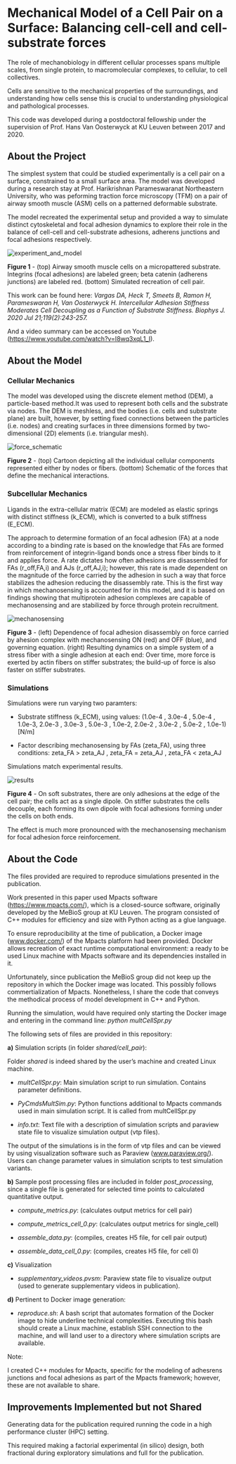 # Mechanical Model of a Cell Pair on a Surface: Balancing cell-cell and cell-substrate forces

The role of mechanobiology in different cellular processes spans multiple scales, from single protein, to macromolecular complexes, to cellular, to cell collectives.

Cells are sensitive to the mechanical properties of the surroundings, and understanding how cells sense this is crucial to understanding physiological and pathological processes.

This code was developed during a postdoctoral fellowship under the supervision of Prof. Hans Van Oosterwyck at KU Leuven between 2017 and 2020.

## About the Project

The simplest system that could be studied experimentally is a cell pair on a surface, constrained to a small surface area. The model was developed during a research stay at Prof. Harikrishnan Parameswaranat Northeastern University, who was peforming traction force microscopy (TFM) on a pair of airway smooth muscle (ASM) cells on a patterned deformable substrate.

The model recreated the experimental setup and provided a way to simulate distinct cytoskeletal and focal adhesion dynamics to explore their role in the balance of cell-cell and cell-substrate adhesions, adherens junctions and focal adhesions respectively.

![experiment_and_model](Figures/DEM.jpg) 

**Figure 1** - (top) Airway smooth muscle cells on a micropattered substrate. Integrins (focal adhesions) are labeled green; beta catenin (adherens junctions) are labeled red. (bottom) Simulated recreation of cell pair.

This work can be found here:
*Vargas DA, Heck T, Smeets B, Ramon H, Parameswaran H, Van Oosterwyck H. Intercellular Adhesion Stiffness Moderates Cell Decoupling as a Function of Substrate Stiffness. Biophys J. 2020 Jul 21;119(2):243-257.*

And a video summary can be accessed on Youtube (https://www.youtube.com/watch?v=I8wq3xqL1_I).

## About the Model

### Cellular  Mechanics

The model was developed using the discrete element method (DEM), a particle-based method.It was used to represent both cells and the substrate via nodes. The DEM is meshless, and the bodies (i.e. cells and substrate plane) are built, however, by setting fixed connections between the particles (i.e. nodes) and creating surfaces in three dimensions formed by two-dimensional (2D) elements (i.e. triangular mesh).

![force_schematic](Figures/forces_eq.jpg) 

**Figure 2** - (top) Cartoon depicting all the individual cellular components represented either by nodes or fibers. (bottom) Schematic of the forces that define the mechanical interactions.

### Subcellular Mechanics

Ligands in the extra-cellular matrix (ECM) are modeled as elastic springs with distinct stiffness (k_ECM), which is converted to a bulk stiffness (E_ECM).

The approach to determine formation of an focal adhesion (FA) at a node according to a binding rate is based on the knowledge that FAs are formed from reinforcement of integrin-ligand bonds once a stress fiber binds to it and applies force. A rate dictates how often adhesions are disassembled for FAs (r_off,FA,i) and AJs (r_off,AJ,i); however, this rate is made dependent on the magnitude of the force carried by the adhesion in such a way that force stabilizes the adhesion reducing the disassembly rate. This is the first way in which mechanosensing is accounted for in this model, and it is based on findings showing that multiprotein adhesion complexes are capable of mechanosensing and are stabilized by force through protein recruitment.

![mechanosensing](Figures/mechanosensing_mech.jpg) 

**Figure 3** - (left) Dependence of focal adhesion disassembly on force carried by ahesion complex with mechanosensing ON (red) and OFF (blue), and governing equation. (right) Resulting dynamics on a  simple system of a stress fiber with a single adhesion at each end: Over time, more force is exerted by actin fibers on stiffer substrates; the build-up of force is also faster on stiffer substrates.

### Simulations

Simulations were run varying two paramters:

- Substrate stiffness (k_ECM), using values: (1.0e-4 , 3.0e-4 , 5.0e-4 , 1.0e-3, 2.0e-3 , 3.0e-3 , 5.0e-3 , 1.0e-2, 2.0e-2 , 3.0e-2 , 5.0e-2 , 1.0e-1) [N/m]

- Factor describing mechanosensing by FAs (zeta_FA), using three conditions: zeta_FA > zeta_AJ , zeta_FA = zeta_AJ , zeta_FA < zeta_AJ

Simulations match experimental results.

![results](Figures/soft_and_stiff_sims.jpg) 

**Figure 4** - On soft substrates, there are only adhesions at the edge of the cell pair; the cells act as a single dipole.  On stiffer substrates the cells decouple, each forming its own dipole with focal adhesions forming under the  cells on both ends.

The effect is much more pronounced with the mechanosensing mechanism for focal adhesion force reinforcement.

## About the Code

The files provided are required to reproduce simulations presented in the publication.

Work presented in this paper used Mpacts software (https://www.mpacts.com/), which is a closed-source software, originally developed by the MeBioS group at KU Leuven. The program consisted of C++ modules for efficiency and size with Python acting as a glue language.

To ensure reproducibility at the time of publication, a Docker image (www.docker.com/) of the Mpacts platform had been provided. Docker allows recreation of exact runtime computational environment: a ready to be used Linux machine with Mpacts software and its dependencies installed in it.

Unfortunately, since publication the MeBioS group did not keep up the repository in which the Docker image was located. This possibly follows commertialization of Mpacts. Nonetheless, I share the code that conveys the methodical process of model development in C++ and Python.

Running the simulation, would have required only starting the Docker image and entering in the command line:
*python multCellSpr.py*

The following sets of files are provided in this repository:

**a)** Simulation scripts (in folder *shared/cell_pair*):

Folder *shared* is indeed shared by the user’s machine and created Linux machine.

- *multCellSpr.py*:		Main simulation script to run simulation. Contains parameter definitions.

- *PyCmdsMultSim.py*:	Python functions additional to Mpacts commands used in main simulation script. It is called from multCellSpr.py

- *info.txt*:			Text file with a description of simulation scripts and paraview state file to visualize simulation output (vtp files).

The output of the simulations is in the form of vtp files and can be viewed by using visualization software such as Paraview  (www.paraview.org/). Users can change parameter values in simulation scripts to test simulation variants.

**b)** Sample post processing files are included in folder *post_processing*, since a single file is generated for selected time points to calculated quantitative output.

- *compute_metrics.py*:			(calculates output metrics for cell pair)
- *compute_metrics_cell_0.py*:	(calculates output metrics for single_cell)

- *assemble_data.py*:			(compiles, creates H5 file, for cell pair output)
- *assemble_data_cell_0.py*:	(compiles, creates H5 file, for cell 0)

**c)** Visualization

- *supplementary_videos.pvsm*: 	Paraview state file to visualize output (used to generate supplementary videos in publication).

**d)** Pertinent to Docker image generation:

- *reproduce.sh*:	A bash script that automates formation of the Docker image to hide underline technical complexities. Executing this bash should create a Linux machine, establish SSH connection to the machine, and will land user to a directory where simulation scripts are available.  

Note:

I created C++ modules for Mpacts, specific for the modeling of adhesrens junctions and focal adhesions as part of the Mpacts framework; however, these are not available to share.

## Improvements Implemented but not Shared

Generating data for the publication required running the code in a high performance cluster (HPC) setting.

This required making a factorial experimental (in silico) design, both fractional during exploratory simulations and full for the publication.
